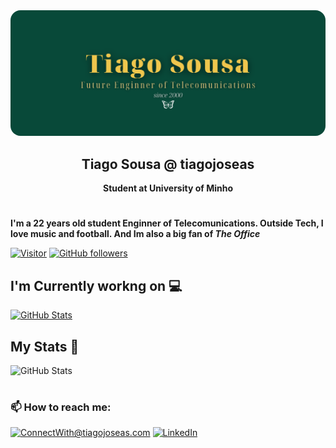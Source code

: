 <img src="./banner.png" style="border-radius:1rem"/>
<h2 align='center'><b>Tiago Sousa @ tiagojoseas</b></h2>
<p align='center'><b>Student at University of Minho</b></p>

#

**I'm a 22 years old student Enginner of Telecomunications. Outside Tech, I love music and football. And Im also a big fan of *The Office***
 
[![Visitor](https://visitor-badge.laobi.icu/badge?page_id=tiagojoseas.tiagojoseas)](https://github.com/tiagojoseas) [![GitHub followers](https://img.shields.io/github/followers/tiagojoseas.svg?style=social&label=Follow)](https://github.com/tiagojoseas?tab=followers)

## **I'm Currently workng on** 💻

<a href="https://github.com/tiagojoseas/MyPass">
    <img src="https://github-readme-stats.vercel.app/api/pin/?username=tiagojoseas&repo=MyPass&theme=dark" alt="GitHub Stats" />
</a>

## **My Stats** 👀 
<img src="https://github-readme-stats.vercel.app/api?username=tiagojoseas&show_icons=true&theme=dark" alt="GitHub Stats" /> 

#
### 📫 **How to reach me:**

<a href="mailto:tiagojoseas@gmail.com">![ConnectWith@tiagojoseas.com](https://img.shields.io/badge/Gmail-D14836?style=for-the-badge&logo=gmail&logoColor=white)</a> 
<a href="https://www.linkedin.com/in/tiagojoseas/">![LinkedIn](https://img.shields.io/badge/LinkedIn-0077B5?style=for-the-badge&logo=linkedin&logoColor=white)</a>
